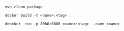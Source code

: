 `mvn clean package`

`docker build -t <name>:<tag> .`

`ddocker  run -p 8080:8080 <name>:<tag> --name <name>`


